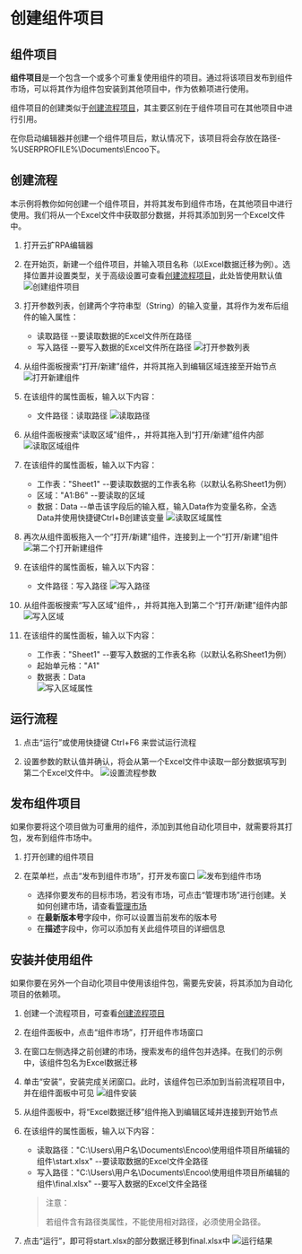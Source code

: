 # 创建组件项目

## 组件项目

**组件项目**是一个包含一个或多个可重复使用组件的项目。通过将该项目发布到组件市场，可以将其作为组件包安装到其他项目中，作为依赖项进行使用。

组件项目的创建类似于[创建流程项目](./CreateProject.md)，其主要区别在于组件项目可在其他项目中进行引用。

在你启动编辑器并创建一个组件项目后，默认情况下，该项目将会存放在路径-%USERPROFILE%\Documents\Encoo下。

## 创建流程

本示例将教你如何创建一个组件项目，并将其发布到组件市场，在其他项目中进行使用。我们将从一个Excel文件中获取部分数据，并将其添加到另一个Excel文件中。

1. 打开云扩RPA编辑器

2. 在开始页，新建一个组件项目，并输入项目名称（以Excel数据迁移为例）。选择位置并设置类型，关于高级设置可查看[创建流程项目](./CreateProject.md)，此处皆使用默认值
![创建组件项目](https://docimages.blob.core.chinacloudapi.cn/images/Studio/workingProcess/newlibrary20201112.png)

3. 打开参数列表，创建两个字符串型（String）的输入变量，其将作为发布后组件的输入属性：
    - 读取路径  --要读取数据的Excel文件所在路径
    - 写入路径  --要写入数据的Excel文件所在路径
![打开参数列表](https://docimages.blob.core.chinacloudapi.cn/images/Studio/workingProcess/createref20201112.png)
4. 从组件面板搜索“打开/新建”组件，并将其拖入到编辑区域连接至开始节点
![打开新建组件](https://docimages.blob.core.chinacloudapi.cn/images/Studio/workingProcess/opencreate20201112.png)

5. 在该组件的属性面板，输入以下内容：
    - 文件路径：读取路径
![读取路径](https://docimages.blob.core.chinacloudapi.cn/images/Studio/workingProcess/readpath20201112.png)
6. 从组件面板搜索“读取区域”组件，，并将其拖入到“打开/新建”组件内部
![读取区域组件](https://docimages.blob.core.chinacloudapi.cn/images/Studio/workingProcess/readarea20201112.png)
7. 在该组件的属性面板，输入以下内容：
    - 工作表："Sheet1"  --要读取数据的工作表名称（以默认名称Sheet1为例）
    - 区域："A1:B6" --要读取的区域
    - 数据：Data  --单击该字段后的输入框，输入Data作为变量名称，全选Data并使用快捷键Ctrl+B创建该变量
![读取区域属性](https://docimages.blob.core.chinacloudapi.cn/images/Studio/workingProcess/setactivities20201112.png)
8. 再次从组件面板拖入一个“打开/新建”组件，连接到上一个“打开/新建”组件
![第二个打开新建组件](https://docimages.blob.core.chinacloudapi.cn/images/Studio/workingProcess/opencreatetwo20201112.png)

9.  在该组件的属性面板，输入以下内容：
    - 文件路径：写入路径
![写入路径](https://docimages.blob.core.chinacloudapi.cn/images/Studio/workingProcess/writepath20201112.png)
10. 从组件面板搜索“写入区域”组件，，并将其拖入到第二个“打开/新建”组件内部
![写入区域](https://docimages.blob.core.chinacloudapi.cn/images/Studio/workingProcess/writearea20201112.png)
11. 在该组件的属性面板，输入以下内容：
    - 工作表："Sheet1"  --要写入数据的工作表名称（以默认名称Sheet1为例）
    - 起始单元格："A1"
    - 数据表：Data  
![写入区域属性](https://docimages.blob.core.chinacloudapi.cn/images/Studio/workingProcess/setwritearea20201112.png)
## 运行流程

1. 点击“运行”或使用快捷键 Ctrl+F6 来尝试运行流程

2. 设置参数的默认值并确认，将会从第一个Excel文件中读取一部分数据填写到第二个Excel文件中。 
![设置流程参数](https://docimages.blob.core.chinacloudapi.cn/images/Studio/workingProcess/setflowref20201112.png)

## 发布组件项目

如果你要将这个项目做为可重用的组件，添加到其他自动化项目中，就需要将其打包，发布到组件市场中。

1. 打开创建的组件项目

2. 在菜单栏，点击“发布到组件市场”，打开发布窗口
   ![发布到组件市场](https://docimages.blob.core.chinacloudapi.cn/images/Studio/workingProcess/publishactivities20201112.png)
    - 选择你要发布的目标市场，若没有市场，可点击“管理市场”进行创建。关如何创建市场，请查看[管理市场](../market/Market.md)
    - 在**最新版本号**字段中，你可以设置当前发布的版本号
    - 在**描述**字段中，你可以添加有关此组件项目的详细信息

## 安装并使用组件

如果你要在另外一个自动化项目中使用该组件包，需要先安装，将其添加为自动化项目的依赖项。

1. 创建一个流程项目，可查看[创建流程项目](./CreateProject.md)

2. 在组件面板中，点击“组件市场”，打开组件市场窗口


3. 在窗口左侧选择之前创建的市场，搜索发布的组件包并选择。在我们的示例中，该组件包名为Excel数据迁移

4. 单击“安装”，安装完成关闭窗口。此时，该组件包已添加到当前流程项目中，并在组件面板中可见
![组件安装](https://docimages.blob.core.chinacloudapi.cn/images/Studio/workingProcess/useactivitiesmarket20201112.png)

5. 从组件面板中，将“Excel数据迁移”组件拖入到编辑区域并连接到开始节点

6. 在该组件的属性面板，输入以下内容：
    - 读取路径："C:\Users\用户名\Documents\Encoo\使用组件项目所编辑的组件\start.xlsx"  --要读取数据的Excel文件全路径
    - 写入路径："C:\Users\用户名\Documents\Encoo\使用组件项目所编辑的组件\final.xlsx" --要写入数据的Excel文件全路径

    >注意：
    >
    >若组件含有路径类属性，不能使用相对路径，必须使用全路径。

7. 点击“运行”，即可将start.xlsx的部分数据迁移到final.xlsx中
![运行结果](https://docimages.blob.core.chinacloudapi.cn/images/Studio/workingProcess/runresult20201112.png)